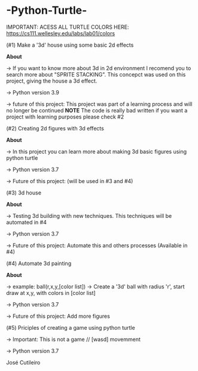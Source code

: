 # -Python-Turtle-

IMPORTANT: ACESS ALL TURTLE COLORS HERE: https://cs111.wellesley.edu/labs/lab01/colors

(#1) Make a '3d' house using some basic 2d effects

**About**

-> If you want to know more about 3d in 2d environment I recomend you to search more about "SPRITE STACKING". This concepct was used on this project, giving the house a 3d effect.

-> Python version 3.9

-> future of this project: This project was part of a learning process and will no longer be continued
                           **NOTE** The code is really bad written if you want a project with learning purposes please check #2


(#2) Creating 2d figures with 3d effects

**About**

-> In this project you can learn more about making 3d basic figures using python turtle

-> Python version 3.7

-> Future of this project: (will be used in #3 and #4)
                               

(#3) 3d house

**About**

-> Testing 3d building with new techniques. This techniques will be automated in #4

-> Python version 3.7

-> Future of this project: Automate this and others processes (Available in #4)

(#4) Automate 3d painting 

**About**

-> example: ball(r,x,y,[color list]) -> Create a '3d' ball with radius 'r', start draw at x,y, with colors in [color list]

-> Python version 3.7

-> Future of this project: Add more figures 

(#5) Priciples of creating a game using python turtle

-> Important: This is not a game // [wasd] movemment  

-> Python version 3.7


José Cutileiro
